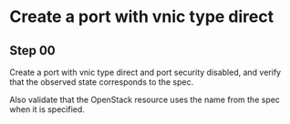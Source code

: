 # Create a port with vnic type direct

## Step 00

Create a port with vnic type direct and port security disabled, and verify that the observed state corresponds to the spec.

Also validate that the OpenStack resource uses the name from the spec when it is specified.
